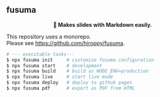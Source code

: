## fusuma

<div align="center">
  <strong>📝 Makes slides with Markdown easily.</strong>
</div>

This repository uses a monorepo.  
Please see https://github.com/hiroppy/fusuma.

```sh
# --- executable tasks---
$ npx fusuma init     # customize fusuma configuration
$ npx fusuma start    # development
$ npx fusuma build    # build as NODE_ENV=production
$ npx fusuma live     # start live mode
$ npx fusuma deploy   # deploy to github pages
$ npx fusuma pdf      # export as PDF from HTML
```
